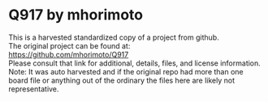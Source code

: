 
# Q917 by mhorimoto  
This is a harvested standardized copy of a project from github.  
The original project can be found at:  
https://github.com/mhorimoto/Q917  
Please consult that link for additional, details, files, and license information.  
Note: It was auto harvested and if the original repo had more than one board file or anything out of the ordinary the files here are likely not representative.  
    